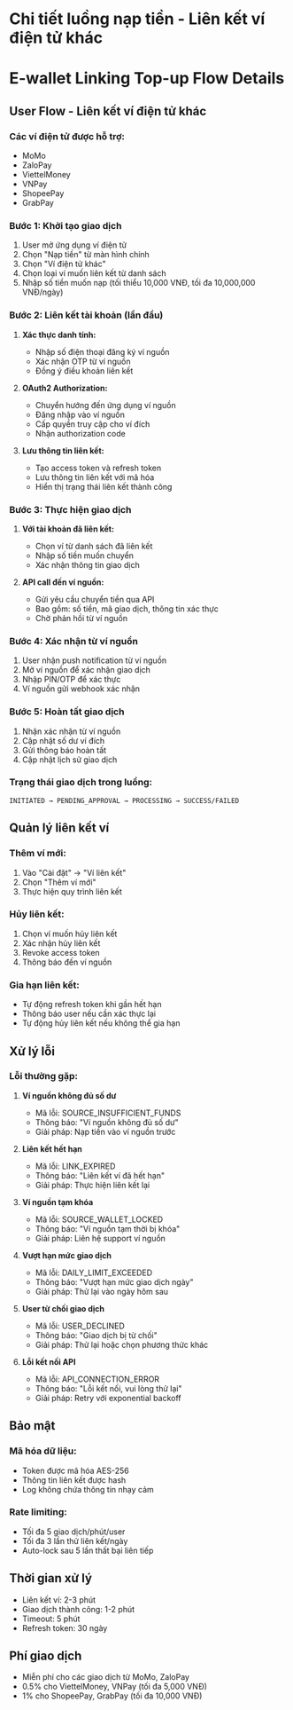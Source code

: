 # Chi tiết luồng nạp tiền - Liên kết ví điện tử khác
# E-wallet Linking Top-up Flow Details

## User Flow - Liên kết ví điện tử khác

### Các ví điện tử được hỗ trợ:
- MoMo
- ZaloPay
- ViettelMoney
- VNPay
- ShopeePay
- GrabPay

### Bước 1: Khởi tạo giao dịch
1. User mở ứng dụng ví điện tử
2. Chọn "Nạp tiền" từ màn hình chính
3. Chọn "Ví điện tử khác"
4. Chọn loại ví muốn liên kết từ danh sách
5. Nhập số tiền muốn nạp (tối thiểu 10,000 VNĐ, tối đa 10,000,000 VNĐ/ngày)

### Bước 2: Liên kết tài khoản (lần đầu)
1. **Xác thực danh tính:**
   - Nhập số điện thoại đăng ký ví nguồn
   - Xác nhận OTP từ ví nguồn
   - Đồng ý điều khoản liên kết

2. **OAuth2 Authorization:**
   - Chuyển hướng đến ứng dụng ví nguồn
   - Đăng nhập vào ví nguồn
   - Cấp quyền truy cập cho ví đích
   - Nhận authorization code

3. **Lưu thông tin liên kết:**
   - Tạo access token và refresh token
   - Lưu thông tin liên kết với mã hóa
   - Hiển thị trạng thái liên kết thành công

### Bước 3: Thực hiện giao dịch
1. **Với tài khoản đã liên kết:**
   - Chọn ví từ danh sách đã liên kết
   - Nhập số tiền muốn chuyển
   - Xác nhận thông tin giao dịch

2. **API call đến ví nguồn:**
   - Gửi yêu cầu chuyển tiền qua API
   - Bao gồm: số tiền, mã giao dịch, thông tin xác thực
   - Chờ phản hồi từ ví nguồn

### Bước 4: Xác nhận từ ví nguồn
1. User nhận push notification từ ví nguồn
2. Mở ví nguồn để xác nhận giao dịch
3. Nhập PIN/OTP để xác thực
4. Ví nguồn gửi webhook xác nhận

### Bước 5: Hoàn tất giao dịch
1. Nhận xác nhận từ ví nguồn
2. Cập nhật số dư ví đích
3. Gửi thông báo hoàn tất
4. Cập nhật lịch sử giao dịch

### Trạng thái giao dịch trong luồng:
```
INITIATED → PENDING_APPROVAL → PROCESSING → SUCCESS/FAILED
```

## Quản lý liên kết ví

### Thêm ví mới:
1. Vào "Cài đặt" → "Ví liên kết"
2. Chọn "Thêm ví mới"
3. Thực hiện quy trình liên kết

### Hủy liên kết:
1. Chọn ví muốn hủy liên kết
2. Xác nhận hủy liên kết
3. Revoke access token
4. Thông báo đến ví nguồn

### Gia hạn liên kết:
- Tự động refresh token khi gần hết hạn
- Thông báo user nếu cần xác thực lại
- Tự động hủy liên kết nếu không thể gia hạn

## Xử lý lỗi

### Lỗi thường gặp:
1. **Ví nguồn không đủ số dư**
   - Mã lỗi: SOURCE_INSUFFICIENT_FUNDS
   - Thông báo: "Ví nguồn không đủ số dư"
   - Giải pháp: Nạp tiền vào ví nguồn trước

2. **Liên kết hết hạn**
   - Mã lỗi: LINK_EXPIRED
   - Thông báo: "Liên kết ví đã hết hạn"
   - Giải pháp: Thực hiện liên kết lại

3. **Ví nguồn tạm khóa**
   - Mã lỗi: SOURCE_WALLET_LOCKED
   - Thông báo: "Ví nguồn tạm thời bị khóa"
   - Giải pháp: Liên hệ support ví nguồn

4. **Vượt hạn mức giao dịch**
   - Mã lỗi: DAILY_LIMIT_EXCEEDED
   - Thông báo: "Vượt hạn mức giao dịch ngày"
   - Giải pháp: Thử lại vào ngày hôm sau

5. **User từ chối giao dịch**
   - Mã lỗi: USER_DECLINED
   - Thông báo: "Giao dịch bị từ chối"
   - Giải pháp: Thử lại hoặc chọn phương thức khác

6. **Lỗi kết nối API**
   - Mã lỗi: API_CONNECTION_ERROR
   - Thông báo: "Lỗi kết nối, vui lòng thử lại"
   - Giải pháp: Retry với exponential backoff

## Bảo mật

### Mã hóa dữ liệu:
- Token được mã hóa AES-256
- Thông tin liên kết được hash
- Log không chứa thông tin nhạy cảm

### Rate limiting:
- Tối đa 5 giao dịch/phút/user
- Tối đa 3 lần thử liên kết/ngày
- Auto-lock sau 5 lần thất bại liên tiếp

## Thời gian xử lý
- Liên kết ví: 2-3 phút
- Giao dịch thành công: 1-2 phút
- Timeout: 5 phút
- Refresh token: 30 ngày

## Phí giao dịch
- Miễn phí cho các giao dịch từ MoMo, ZaloPay
- 0.5% cho ViettelMoney, VNPay (tối đa 5,000 VNĐ)
- 1% cho ShopeePay, GrabPay (tối đa 10,000 VNĐ)